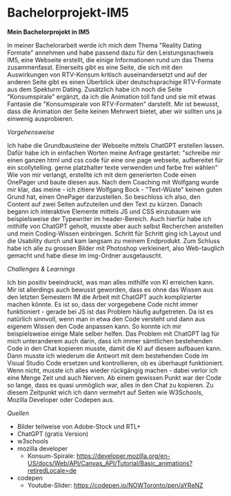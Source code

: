 # Bachelorprojekt-IM5

**Mein Bachelorprojekt in IM5**

In meiner Bachelorarbeit werde ich mich dem Thema "Reality Dating Formate" annehmen und habe passend dazu für den Leistungsnachweis IM5, eine Webseite erstellt, die einige Informationen rund um das Thema zusammenfasst. Einerseits gibt es eine Seite, die sich mit den Auswirkungen von RTV-Konsum kritisch auseinandersetzt und auf der anderen Seite gibt es einen Überblick über deutschsprachige RTV-Formate aus dem Spekturm Dating. Zusätzlich habe ich noch die Seite "Konsumspirale" ergänzt, da ich die Animation toll fand und sie mit etwas Fantasie die "Konsumspirale von RTV-Formaten" darstellt. Mir ist bewusst, dass die Animation der Seite keinen Mehrwert bietet, aber wir sollten uns ja einwenig ausprobieren.

*Vorgehensweise*

Ich habe die Grundbausteine der Webseite mittels ChatGPT erstellen lassen. Dafür habe ich in einfachen Worten meine Anfrage gestartet: "schreibe mir einen ganzen html und css code für eine one page webseite, aufbereitet für ein scollytelling. gerne platzhalter texte verwenden und farbe frei wählen" Wie von mir verlangt, erstellte ich mit dem generierten Code einen OnePager und baute diesen aus. Nach dem Coaching mit Wolfgang wurde mir klar, das meine - ich zitiere Wolfgang Bock - "Text-Wüste" keinen guten Grund hat, einen OnePager darzustellen. So beschloss ich also, den Content auf zwei Seiten aufzuteilen und den Text zu kürzen. Danach begann ich interaktive Elemente mittels JS und CSS einzubauen wie beispielsweise der Typewriter im header-Bereich. Auch hierfür habe ich mithilfe von ChatGPT geholt, musste aber auch selbst Recherchen anstellen und mein Coding-Wissen einbringen. Schritt für Schritt ging ich Layout und die Usability durch und kam langsam zu meinem Endprodukt. Zum Schluss habe ich alle zu grossen Bilder mit Photoshop verkleinert, also Web-tauglich gemacht und habe diese im img-Ordner ausgetauscht.

*Challenges & Learnings* 

Ich bin positiv beeindruckt, was man alles mithilfe von KI erreichen kann. Mir ist allerdings auch bewusst geworden, dass es ohne das Wissen aus den letzten Semestern IM die Arbeit mit ChatGPT auch komplizierter machen könnte. Es ist so, dass der vorgegebene Code nicht immer funktioniert - gerade bei JS ist das Problem häufig aufgetreten. Da ist es natürlich sinnvoll, wenn man in etwa den Code versteht und dann aus eigenem Wissen den Code anpassen kann. So konnte ich mir beispielsweise einige Male selber helfen. Das Problem mit ChatGPT lag für mich unteranderem auch darin, dass ich immer sämtlichen bestehenden Code in den Chat kopieren musste, damit die KI auf diesem aufbauen kann. Dann musste ich wiederum die Antwort mit dem bestehenden Code im Visual Studio Code ersetzen und kontrollieren, ob es überhaupt funktioniert. Wenn nicht, musste ich alles wieder rückgängig machen - dabei verlor ich eine Menge Zeit und auch Nerven. Ab einem gewissen Punkt war der Code so lange, dass es quasi unmöglich war, alles in den Chat zu kopieren. Zu diesem Zeitpunkt wich ich dann vermehrt auf Seiten wie W3Schools, Mozilla Developer oder Codepen aus.

*Quellen*
- Bilder teilweise von Adobe-Stock und RTL+
- ChatGPT (gratis Version)
- w3schools
- mozilla developer
    - Konsum-Spirale: https://developer.mozilla.org/en-US/docs/Web/API/Canvas_API/Tutorial/Basic_animations?retiredLocale=de
- codepen
    - Youtube-Slider: https://codepen.io/NOWToronto/pen/aYReNZ
